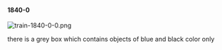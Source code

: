 #### 1840-0
![train-1840-0-0.png](https://github.com/lil-lab/nlvr/raw/master/nlvr/train/images/57/train-1840-0-0.png "train-1840-0-0.png")

there is a grey box which contains objects of blue and black color only
